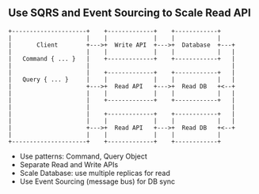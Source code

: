 ## Use SQRS and Event Sourcing to Scale Read API

```
+---------------------+    +-------------+    +------------+
|                     |    |             |    |            |
|       Client        +--->+  Write API  +--->+  Database  +---+
|                     |    |             |    |            |   |
|   Command { ... }   |    +-------------+    +------------+   |
|                     |                                        |
|                     |    +-------------+    +------------+   |
|   Query { ... }     |    |             |    |            |   |
|                     +--->+  Read API   +--->+  Read DB   +<--+
|                     |    |             |    |            |   |
|                     |    +-------------+    +------------+   |
|                     |                                        |
|                     |    +-------------+    +------------+   |
|                     |    |             |    |            |   |
|                     +--->+  Read API   +--->+  Read DB   +<--+
|                     |    |             |    |            |
+---------------------+    +-------------+    +------------+
```

* Use patterns: Command, Query Object
* Separate Read and Write APIs
* Scale Database: use multiple replicas for read
* Use Event Sourcing (message bus) for DB sync
